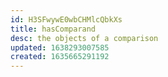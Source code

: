 ```yaml
---
id: H3SFwywE0wbCHMlcQbkXs
title: hasComparand
desc: the objects of a comparison
updated: 1638293007585
created: 1635665291192
---
```



